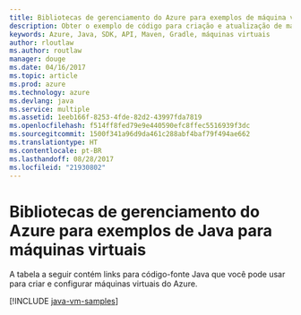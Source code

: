 ```yaml
---
title: Bibliotecas de gerenciamento do Azure para exemplos de máquina virtual de Java
description: Obter o exemplo de código para criação e atualização de máquinas virtuais do Azure usando as bibliotecas de gerenciamento do Azure para Java
keywords: Azure, Java, SDK, API, Maven, Gradle, máquinas virtuais
author: rloutlaw
ms.author: routlaw
manager: douge
ms.date: 04/16/2017
ms.topic: article
ms.prod: azure
ms.technology: azure
ms.devlang: java
ms.service: multiple
ms.assetid: 1eeb166f-8253-4fde-82d2-43997fda7819
ms.openlocfilehash: f514ff8fed79e9e440590efc8ffec5516939f3dc
ms.sourcegitcommit: 1500f341a96d9da461c288abf4baf79f494ae662
ms.translationtype: HT
ms.contentlocale: pt-BR
ms.lasthandoff: 08/28/2017
ms.locfileid: "21930802"
---
```

# <a name="azure-management-libraries-for-java-samples-for-virtual-machines"></a>Bibliotecas de gerenciamento do Azure para exemplos de Java para máquinas virtuais

A tabela a seguir contém links para código-fonte Java que você pode usar para criar e configurar máquinas virtuais do Azure.

[!INCLUDE [java-vm-samples](includes/java-vm-samples.md)]